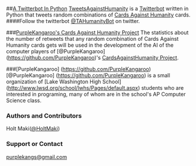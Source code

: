 ##[A Twitterbot In Python](https://github.com/PurpleKangaroo/TweetsAgainstHumanity)
[TweetsAgainstHumanity](https://github.com/PurpleKangaroo/TweetsAgainstHumanity) is a [Twitterbot](https://twitter.com/TAHumanityBot) written in Python that tweets random combinations of [Cards Against Humanity](http://cardsagainsthumanity.com/) cards. 
####Follow the twitterbot [@TAHumanityBot](https://twitter.com/TAHumanityBot) on twitter.

###[PurpleKangaroo's Cards Against Humanity Project](https://github.com/PurpleKangaroo/CardsAgainstHumanity)
The statistics about the number of retweets that any random combination of Cards Against Humanity cards gets will be used in the development of the AI of the computer players of [@PurpleKangaroo] (https://github.com/PurpleKangaroo)'s [CardsAgainstHumanity Project](https://github.com/PurpleKangaroo/CardsAgainstHumanity).

###[PurpleKangaroo] (https://github.com/PurpleKangaroo)
[@PurpleKangaroo] (https://github.com/PurpleKangaroo) is a small organization of [Lake Washington High School] (http://www.lwsd.org/school/lwhs/Pages/default.aspx) students who are interested in programing, many of whom are in the school's AP Computer Science class.

### Authors and Contributors
Holt Maki([@HoltMaki](https://github.com/HoltMaki))

### Support or Contact
purplekangs@gmail.com
